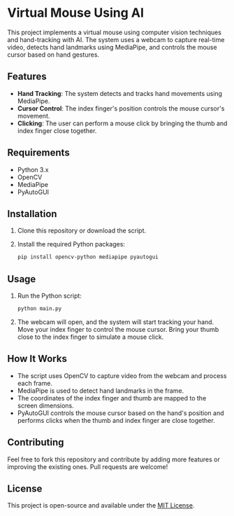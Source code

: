# Virtual Mouse Using AI

This project implements a virtual mouse using computer vision techniques and hand-tracking with AI. The system uses a webcam to capture real-time video, detects hand landmarks using MediaPipe, and controls the mouse cursor based on hand gestures.

## Features

- **Hand Tracking**: The system detects and tracks hand movements using MediaPipe.
- **Cursor Control**: The index finger's position controls the mouse cursor's movement.
- **Clicking**: The user can perform a mouse click by bringing the thumb and index finger close together.

## Requirements

- Python 3.x
- OpenCV
- MediaPipe
- PyAutoGUI

## Installation

1. Clone this repository or download the script.
2. Install the required Python packages:

   ```bash
   pip install opencv-python mediapipe pyautogui
   ```

## Usage

1. Run the Python script:

   ```bash
   python main.py
   ```

2. The webcam will open, and the system will start tracking your hand. Move your index finger to control the mouse cursor. Bring your thumb close to the index finger to simulate a mouse click.

## How It Works

- The script uses OpenCV to capture video from the webcam and process each frame.
- MediaPipe is used to detect hand landmarks in the frame.
- The coordinates of the index finger and thumb are mapped to the screen dimensions.
- PyAutoGUI controls the mouse cursor based on the hand's position and performs clicks when the thumb and index finger are close together.

## Contributing

Feel free to fork this repository and contribute by adding more features or improving the existing ones. Pull requests are welcome!

## License

This project is open-source and available under the [MIT License](LICENSE).

